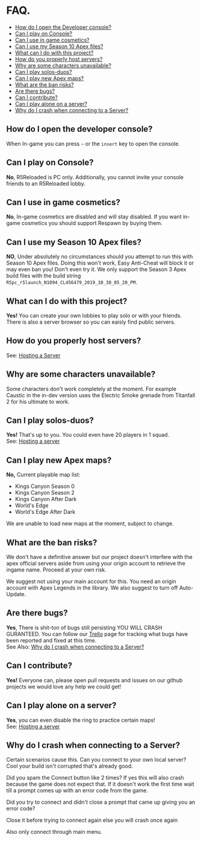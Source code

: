 # **FAQ.**

- [How do I open the Developer console?](#how-do-i-open-the-developer-console)
- [Can I play on Console?](#can-i-play-on-console)
- [Can I use in game cosmetics?](#can-i-use-in-game-cosmetics)
- [Can I use my Season 10 Apex files?](#can-i-use-my-season-10-apex-files)
- [What can I do with this project?](#what-can-i-do-with-this-project)
- [How do you properly host servers?](#how-do-you-properly-host-servers)
- [Why are some characters unavailable?](#why-are-some-characters-unavailable)
- [Can I play solos-duos?](#can-i-play-solos-duos)
- [Can I play new Apex maps?](#can-i-play-new-apex-maps)
- [What are the ban risks?](#what-are-the-ban-risks)
- [Are there bugs?](#are-there-bugs)
- [Can I contribute?](#can-i-contribute)
- [Can I play alone on a server?](#can-i-play-alone-on-a-server)
- [Why do I crash when connecting to a Server?](#why-do-i-crash-when-connecting-to-a-server)

## How do I open the developer console?
When In-game you can press `~` or the `insert` key to open the console.

## Can I play on Console?
**No**, R5Reloaded is PC only. Additionally, you cannot invite your console friends to an R5Reloaded lobby.

## Can I use in game cosmetics?
**No**, In-game cosmetics are disabled and will stay disabled. If you want in-game cosmetics you should support Respawn by buying them.

## Can I use my Season 10 Apex files?
**NO**, Under absolutely no circumstances should you attempt to run this with Season 10 Apex files. Doing this won't work, Easy Anti-Cheat will block it or may even ban you! Don't even try it. We only support the Season 3 Apex build files with the build string `R5pc_r5launch_N1094_CL456479_2019_10_30_05_20_PM`.

## What can I do with this project?
**Yes!** You can create your own lobbies to play solo or with your friends. There is also a server browser so you can eaisly find public servers.

## How do you properly host servers?
See: [Hosting a Server](servers/hosting)

## Why are some characters unavailable?
Some characters don't work completely at the moment. For example Caustic in the in-dev version uses the Electric Smoke grenade from Titanfall 2 for his ultimate to work.

## Can I play solos-duos?
**Yes!** That's up to you. You could even have 20 players in 1 squad.
<br/>See: [Hosting a server](servers/hosting)

## Can I play new Apex maps?
**No,** Current playable map list:
- Kings Canyon Season 0
- Kings Canyon Season 2
- Kings Canyon After Dark
- World's Edge
- World's Edge After Dark

We are unable to load new maps at the moment, subject to change.

## What are the ban risks?
We don't have a definitive answer but our project doesn't interfere with the apex official servers aside from using your origin account to retrieve the ingame name. Proceed at your own risk.

We suggest not using your main account for this. You need an origin account with Apex Legends in the library. We also suggest to turn off Auto-Update.

## Are there bugs?
**Yes**, There is shit-ton of bugs still persisting YOU WILL CRASH GURANTEED. You can follow our [Trello](https://trello.com/b/ymr4R3j9/apexmod-s3n1094) page for tracking what bugs have been reported and fixed at this time.
<br/>See Also: [Why do I crash when connecting to a Server?](#why-do-i-crash-when-connecting-to-a-server)

## Can I contribute?
**Yes!** Everyone can, please open pull requests and issues on our github projects we would love any help we could get!

## Can I play alone on a server?
**Yes**, you can even disable the ring to practice certain maps!
<br/>See: [Hosting a server](servers/hosting)

## Why do I crash when connecting to a Server?
Certain scenarios cause this.
Can you connect to your own local server?
Cool your build isn't corrupted that's already good.

Did you spam the Connect button like 2 times?
If yes this will also crash because the game does not expect that. If it doesn't work the first time wait till a prompt comes up with an error code from the game.

Did you try to connect and didn't close a prompt that came up giving you an error code?

Close it before trying to connect again else you will crash once again

Also only connect through main menu.